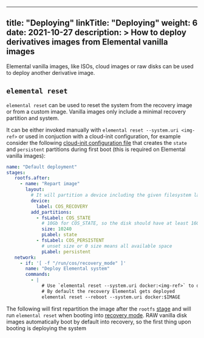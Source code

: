 
---
title: "Deploying"
linkTitle: "Deploying"
weight: 6
date: 2021-10-27
description: >
  How to deploy derivatives images from Elemental vanilla images
---


Elemental vanilla images, like ISOs, cloud images or raw disks can be used to deploy another derivative image.

## `elemental reset`

`elemental reset` can be used to reset the system from the recovery image or from a custom image. Vanilla images only include a minimal recovery partition and system.

It can be either invoked manually with `elemental reset --system.uri <img-ref>` or used in conjuction with a cloud-init configuration, for example consider the following [cloud-init configuration file](../../reference/cloud_init) that creates the `state` and `persistent` partitions during first boot (this is required on Elemental vanilla images):


```yaml
name: "Default deployment"
stages:
   rootfs.after:
     - name: "Repart image"
       layout:
         # It will partition a device including the given filesystem label or part label (filesystem label matches first)
         device:
           label: COS_RECOVERY
         add_partitions:
           - fsLabel: COS_STATE
             # 10Gb for COS_STATE, so the disk should have at least 16Gb
             size: 10240
             pLabel: state
           - fsLabel: COS_PERSISTENT
             # unset size or 0 size means all available space
             pLabel: persistent
   network:
     - if: '[ -f "/run/cos/recovery_mode" ]'
       name: "Deploy Elemental system"
       commands:
         - |
             # Use `elemental reset --system.uri docker:<img-ref>` to deploy a custom image
             # By default the recovery Elemental gets deployed
             elemental reset --reboot --system.uri docker:$IMAGE
```

The following will first repartition the image after the `rootfs` [stage](../../customizing/stages) and will run `elemental reset` when booting into [recovery mode](../recovery). RAW vanilla disk images automatically boot by default into recovery, so the first thing upon booting is deploying the system
